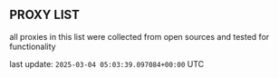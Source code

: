 ## PROXY LIST

all proxies in this list were collected from open sources and tested for functionality

last update: `2025-03-04 05:03:39.097084+00:00` UTC